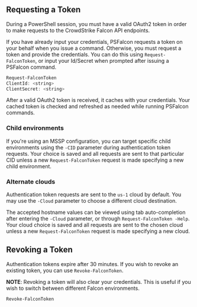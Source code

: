 ## Requesting a Token

During a PowerShell session, you must have a valid OAuth2 token in order to make requests to the CrowdStrike Falcon API endpoints.

If you have already input your credentials, PSFalcon requests a token on your behalf when you issue a command. Otherwise, you must request a token and provide the credentials. You can do this using `Request-FalconToken`, or input your Id/Secret when prompted after issuing a PSFalcon command.

```powershell
Request-FalconToken
ClientId: <string>
ClientSecret: <string>
```

After a valid OAuth2 token is received, it caches with your credentials. Your cached token is checked and refreshed as needed while running PSFalcon commands.

### Child environments

If you're using an MSSP configuration, you can target specific child environments using the `-CID` parameter during authentication token requests. Your choice is saved and all requests are sent to that particular CID unless a new `Request-FalconToken` request is made specifying a new child environment.

### Alternate clouds

Authentication token requests are sent to the `us-1` cloud by default. You may use the `-Cloud` parameter to choose a different cloud destination.

The accepted hostname values can be viewed using tab auto-completion after entering the `-Cloud` parameter, or through `Request-FalconToken -Help`. Your cloud choice is saved and all requests are sent to the chosen cloud unless a new `Request-FalconToken` request is made specifying a new cloud.

## Revoking a Token

Authentication tokens expire after 30 minutes. If you wish to revoke an existing token, you can use `Revoke-FalconToken`.

**NOTE**: Revoking a token will also clear your credentials. This is useful if you wish to switch between different Falcon environments.

```powershell
Revoke-FalconToken
```